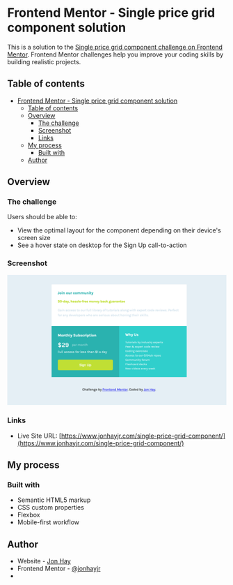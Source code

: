 # Frontend Mentor - Single price grid component solution

This is a solution to the [Single price grid component challenge on Frontend Mentor](https://www.frontendmentor.io/challenges/single-price-grid-component-5ce41129d0ff452fec5abbbc). Frontend Mentor challenges help you improve your coding skills by building realistic projects. 

## Table of contents

- [Frontend Mentor - Single price grid component solution](#frontend-mentor---single-price-grid-component-solution)
  - [Table of contents](#table-of-contents)
  - [Overview](#overview)
    - [The challenge](#the-challenge)
    - [Screenshot](#screenshot)
    - [Links](#links)
  - [My process](#my-process)
    - [Built with](#built-with)
  - [Author](#author)

## Overview

### The challenge

Users should be able to:

- View the optimal layout for the component depending on their device's screen size
- See a hover state on desktop for the Sign Up call-to-action

### Screenshot

![](screenshot.jpg)

### Links

- Live Site URL: [https://www.jonhayjr.com/single-price-grid-component/](https://www.jonhayjr.com/single-price-grid-component/)

## My process

### Built with

- Semantic HTML5 markup
- CSS custom properties
- Flexbox
- Mobile-first workflow
## Author

- Website - [Jon Hay](https://www.jonhayjr.com/)
- Frontend Mentor - [@jonhayjr](https://www.frontendmentor.io/profile/jonhayjr)
- 
